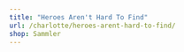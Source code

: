 ```yaml
---
title: "Heroes Aren't Hard To Find"
url: /charlotte/heroes-arent-hard-to-find/
shop: Sammler
---
```

